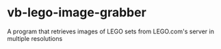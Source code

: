 vb-lego-image-grabber
=====================

A program that retrieves images of LEGO sets from LEGO.com's server in multiple resolutions
